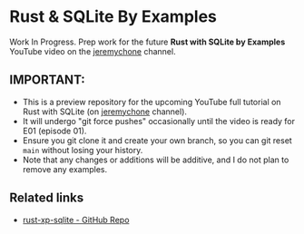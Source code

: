 # Rust & SQLite By Examples

Work In Progress. Prep work for the future **Rust with SQLite by Examples** YouTube video on the [jeremychone](https://youtube.com/jeremychone) channel.
                  

## **IMPORTANT**: 

- This is a preview repository for the upcoming YouTube full tutorial on Rust with SQLite (on [jeremychone](https://youtube.com/jeremychone) channel). 
- It will undergo "git force pushes" occasionally until the video is ready for E01 (episode 01).
- Ensure you git clone it and create your own branch, so you can git reset `main` without losing your history.
- Note that any changes or additions will be additive, and I do not plan to remove any examples.

## Related links

- [rust-xp-sqlite - GitHub Repo](https://github.com/jeremychone-channel/rust-xp-sqlite)